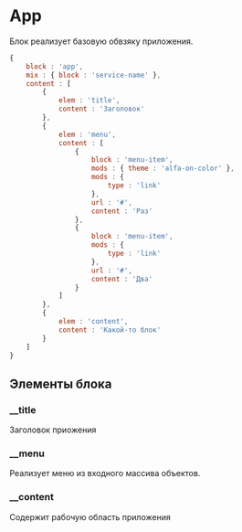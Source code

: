 # App

Блок реализует базовую обвзяку приложения.
 
``` js
{
    block : 'app',
    mix : { block : 'service-name' },
    content : [
        {
            elem : 'title',
            content : 'Заголовок'
        },
        {
            elem : 'menu',
            content : [
                {
                    block : 'menu-item',
                    mods : { theme : 'alfa-on-color' },
                    mods : {
                        type : 'link'
                    },
                    url : '#',
                    content : 'Раз'
                },
                {
                    block : 'menu-item',
                    mods : {
                        type : 'link'
                    },
                    url : '#',
                    content : 'Два'
                }
            ]
        },
        {
            elem : 'content',
            content : 'Какой-то блок'
        }
    ]
}
```
 
 
## Элементы блока

### __title

Заголовок приожения

### __menu

Реализует меню из входного массива объектов.

### __content

Содержит рабочую область приложения
